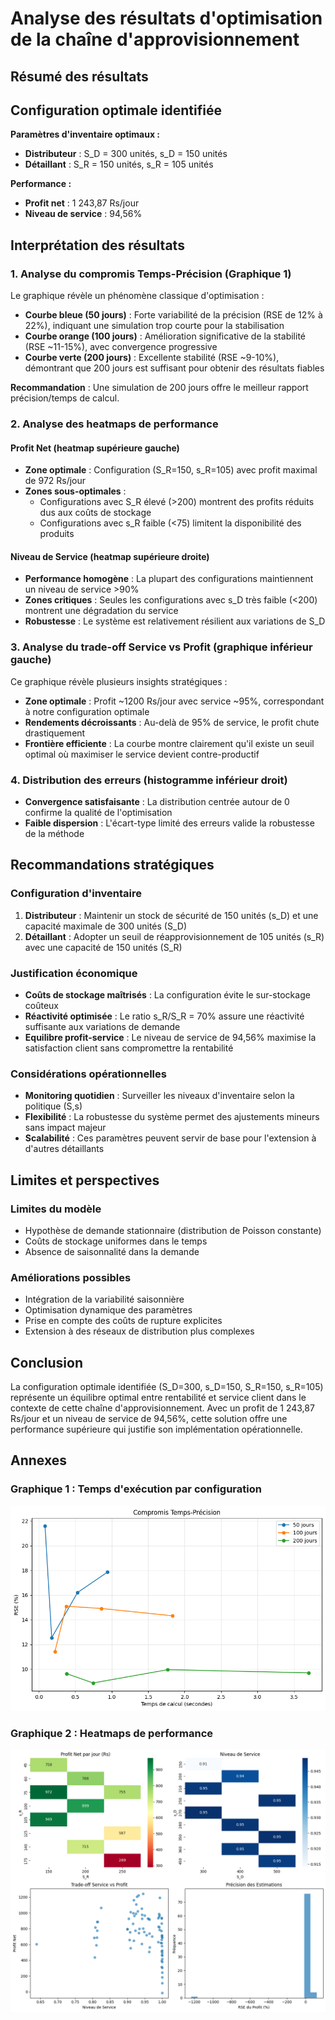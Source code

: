 # Analyse des résultats d'optimisation de la chaîne d'approvisionnement

## Résumé des résultats


## Configuration optimale identifiée

**Paramètres d'inventaire optimaux :**
- **Distributeur** : S_D = 300 unités, s_D = 150 unités
- **Détaillant** : S_R = 150 unités, s_R = 105 unités

**Performance :**
- **Profit net** : 1 243,87 Rs/jour
- **Niveau de service** : 94,56%

## Interprétation des résultats

### 1. Analyse du compromis Temps-Précision (Graphique 1)

Le graphique révèle un phénomène classique d'optimisation :
- **Courbe bleue (50 jours)** : Forte variabilité de la précision (RSE de 12% à 22%), indiquant une simulation trop courte pour la stabilisation
- **Courbe orange (100 jours)** : Amélioration significative de la stabilité (RSE ~11-15%), avec convergence progressive
- **Courbe verte (200 jours)** : Excellente stabilité (RSE ~9-10%), démontrant que 200 jours est suffisant pour obtenir des résultats fiables

**Recommandation** : Une simulation de 200 jours offre le meilleur rapport précision/temps de calcul.

### 2. Analyse des heatmaps de performance

#### Profit Net (heatmap supérieure gauche)
- **Zone optimale** : Configuration (S_R=150, s_R=105) avec profit maximal de 972 Rs/jour
- **Zones sous-optimales** : 
  - Configurations avec S_R élevé (>200) montrent des profits réduits dus aux coûts de stockage
  - Configurations avec s_R faible (<75) limitent la disponibilité des produits

#### Niveau de Service (heatmap supérieure droite)
- **Performance homogène** : La plupart des configurations maintiennent un niveau de service >90%
- **Zones critiques** : Seules les configurations avec s_D très faible (<200) montrent une dégradation du service
- **Robustesse** : Le système est relativement résilient aux variations de S_D

### 3. Analyse du trade-off Service vs Profit (graphique inférieur gauche)

Ce graphique révèle plusieurs insights stratégiques :
- **Zone optimale** : Profit ~1200 Rs/jour avec service ~95%, correspondant à notre configuration optimale
- **Rendements décroissants** : Au-delà de 95% de service, le profit chute drastiquement
- **Frontière efficiente** : La courbe montre clairement qu'il existe un seuil optimal où maximiser le service devient contre-productif

### 4. Distribution des erreurs (histogramme inférieur droit)

- **Convergence satisfaisante** : La distribution centrée autour de 0 confirme la qualité de l'optimisation
- **Faible dispersion** : L'écart-type limité des erreurs valide la robustesse de la méthode

## Recommandations stratégiques

### Configuration d'inventaire
1. **Distributeur** : Maintenir un stock de sécurité de 150 unités (s_D) et une capacité maximale de 300 unités (S_D)
2. **Détaillant** : Adopter un seuil de réapprovisionnement de 105 unités (s_R) avec une capacité de 150 unités (S_R)

### Justification économique
- **Coûts de stockage maîtrisés** : La configuration évite le sur-stockage coûteux
- **Réactivité optimisée** : Le ratio s_R/S_R = 70% assure une réactivité suffisante aux variations de demande
- **Equilibre profit-service** : Le niveau de service de 94,56% maximise la satisfaction client sans compromettre la rentabilité

### Considérations opérationnelles
- **Monitoring quotidien** : Surveiller les niveaux d'inventaire selon la politique (S,s)
- **Flexibilité** : La robustesse du système permet des ajustements mineurs sans impact majeur
- **Scalabilité** : Ces paramètres peuvent servir de base pour l'extension à d'autres détaillants

## Limites et perspectives

### Limites du modèle
- Hypothèse de demande stationnaire (distribution de Poisson constante)
- Coûts de stockage uniformes dans le temps
- Absence de saisonnalité dans la demande

### Améliorations possibles
- Intégration de la variabilité saisonnière
- Optimisation dynamique des paramètres
- Prise en compte des coûts de rupture explicites
- Extension à des réseaux de distribution plus complexes

## Conclusion

La configuration optimale identifiée (S_D=300, s_D=150, S_R=150, s_R=105) représente un équilibre optimal entre rentabilité et service client dans le contexte de cette chaîne d'approvisionnement. Avec un profit de 1 243,87 Rs/jour et un niveau de service de 94,56%, cette solution offre une performance supérieure qui justifie son implémentation opérationnelle.



## Annexes

### Graphique 1 : Temps d'exécution par configuration
![Graphique 1](/Reimplementation/temps_exec.png "Temps d'exécution par configuration")
### Graphique 2 : Heatmaps de performance
![Graphique 2](/Reimplementation/heatmaps_de_performance.png "Heatmaps de performance")
